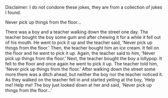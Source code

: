 Disclaimer: I do not condone these jokes, they are from a collection of jokes I found.

Never pick up things from the floor...

There was a boy and a teacher walking down the street one day. The teacher bought the boy some gum and after chewing it for a while it fell out of his mouth. He went to pick it up and the teacher said, 'Never pick up things from the floor.'
     Then, the teacher bought him an ice cream. It fell on the floor and he went to pick it up. Again, the teacher said to him, 'Never pick up things from the floor.'
     Next, the teacher bought the boy a lollypop. It fell to the floor and once again he went to pick it up. The teacher told him, 'Never pick up things from the floor.'
     After walking down the street some more there was a ditch ahead, but neither the boy nor the teacher noticed it. As they walked on the teacher fell in and started yelling at the boy, 'Help me! Help me!
The boy just looked down at her and said, 'Never pick up things from the floor...'

